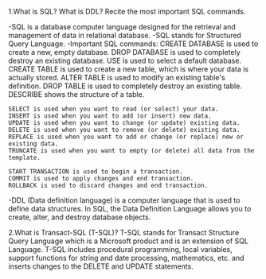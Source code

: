 1.What is SQL? What is DDL? Recite the most important SQL commands.

-SQL is a database computer language designed for the retrieval and management of data in relational database.
-SQL stands for Structured Query Language.
-Important SQL commands: 
	CREATE DATABASE is used to create a new, empty database.
	DROP DATABASE is used to completely destroy an existing database.
	USE is used to select a default database.
	CREATE TABLE is used to create a new table, which is where your data is actually stored.
	ALTER TABLE is used to modify an existing table's definition.
	DROP TABLE is used to completely destroy an existing table.
	DESCRIBE shows the structure of a table.

	SELECT is used when you want to read (or select) your data.
	INSERT is used when you want to add (or insert) new data.
	UPDATE is used when you want to change (or update) existing data.
	DELETE is used when you want to remove (or delete) existing data.
	REPLACE is used when you want to add or change (or replace) new or existing data.
	TRUNCATE is used when you want to empty (or delete) all data from the template.

	START TRANSACTION is used to begin a transaction.
	COMMIT is used to apply changes and end transaction.
	ROLLBACK is used to discard changes and end transaction.
	
-DDL (Data definition language) is a computer language that is used to define data structures.
In SQL, the Data Definition Language allows you to create, alter, and destroy database objects.

2.What is Transact-SQL (T-SQL)?
T-SQL stands for Transact Structure Query Language which is a Microsoft product and is an extension of SQL Language.
T-SQL includes procedural programming, local variables, support functions for string and date processing, mathematics, etc. and inserts changes to the DELETE and UPDATE statements.